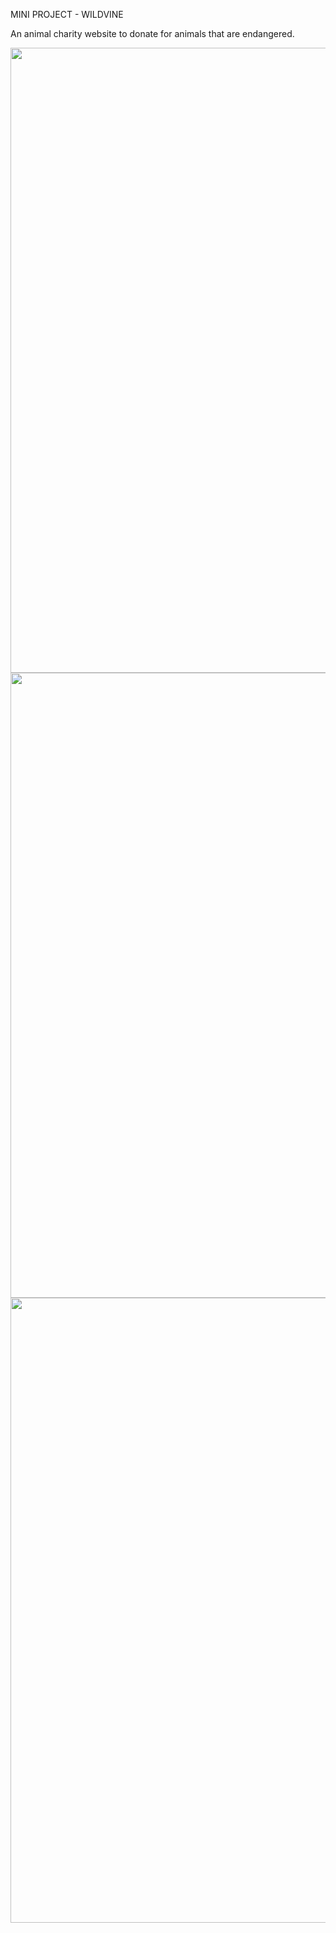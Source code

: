 MINI PROJECT - WILDVINE

An animal charity website to donate for animals that are endangered.

<img src="images/desktop.png" width=1000 >
<img src="images/wildvine.png" width=1000 >
<img src="images/payment.png" width=1000 >
